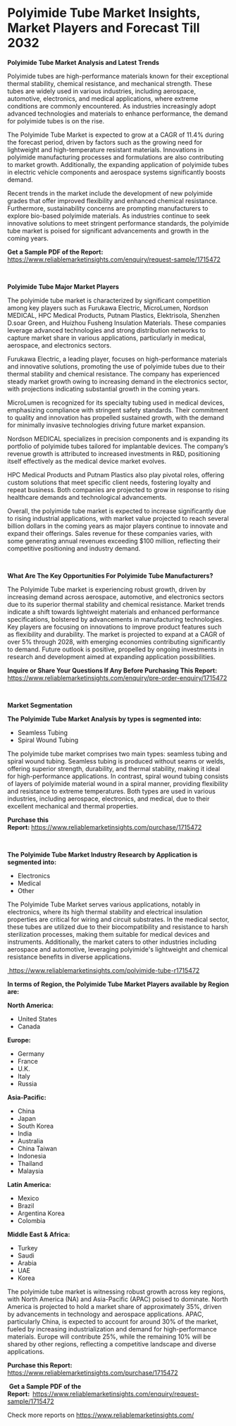 <p><h1>Polyimide Tube Market Insights, Market Players and Forecast Till 2032</h1></p><p><strong>Polyimide Tube Market Analysis and Latest Trends</strong></p>
<p><p>Polyimide tubes are high-performance materials known for their exceptional thermal stability, chemical resistance, and mechanical strength. These tubes are widely used in various industries, including aerospace, automotive, electronics, and medical applications, where extreme conditions are commonly encountered. As industries increasingly adopt advanced technologies and materials to enhance performance, the demand for polyimide tubes is on the rise.</p><p>The Polyimide Tube Market is expected to grow at a CAGR of 11.4% during the forecast period, driven by factors such as the growing need for lightweight and high-temperature resistant materials. Innovations in polyimide manufacturing processes and formulations are also contributing to market growth. Additionally, the expanding application of polyimide tubes in electric vehicle components and aerospace systems significantly boosts demand.</p><p>Recent trends in the market include the development of new polyimide grades that offer improved flexibility and enhanced chemical resistance. Furthermore, sustainability concerns are prompting manufacturers to explore bio-based polyimide materials. As industries continue to seek innovative solutions to meet stringent performance standards, the polyimide tube market is poised for significant advancements and growth in the coming years.</p></p>
<p><strong>Get a Sample PDF of the Report:&nbsp;</strong> <a href="https://www.reliablemarketinsights.com/enquiry/request-sample/1715472?utm_campaign=1887&utm_medium=2&utm_source=Github&utm_content=ia&utm_term=12012025&utm_id=polyimide-tube">https://www.reliablemarketinsights.com/enquiry/request-sample/1715472</a></p>
<p>&nbsp;</p>
<p><strong>Polyimide Tube Major Market Players</strong></p>
<p><p>The polyimide tube market is characterized by significant competition among key players such as Furukawa Electric, MicroLumen, Nordson MEDICAL, HPC Medical Products, Putnam Plastics, Elektrisola, Shenzhen D.soar Green, and Huizhou Fusheng Insulation Materials. These companies leverage advanced technologies and strong distribution networks to capture market share in various applications, particularly in medical, aerospace, and electronics sectors.</p><p>Furukawa Electric, a leading player, focuses on high-performance materials and innovative solutions, promoting the use of polyimide tubes due to their thermal stability and chemical resistance. The company has experienced steady market growth owing to increasing demand in the electronics sector, with projections indicating substantial growth in the coming years.</p><p>MicroLumen is recognized for its specialty tubing used in medical devices, emphasizing compliance with stringent safety standards. Their commitment to quality and innovation has propelled sustained growth, with the demand for minimally invasive technologies driving future market expansion.</p><p>Nordson MEDICAL specializes in precision components and is expanding its portfolio of polyimide tubes tailored for implantable devices. The company’s revenue growth is attributed to increased investments in R&D, positioning itself effectively as the medical device market evolves.</p><p>HPC Medical Products and Putnam Plastics also play pivotal roles, offering custom solutions that meet specific client needs, fostering loyalty and repeat business. Both companies are projected to grow in response to rising healthcare demands and technological advancements.</p><p>Overall, the polyimide tube market is expected to increase significantly due to rising industrial applications, with market value projected to reach several billion dollars in the coming years as major players continue to innovate and expand their offerings. Sales revenue for these companies varies, with some generating annual revenues exceeding $100 million, reflecting their competitive positioning and industry demand.</p></p>
<p>&nbsp;</p>
<p><strong>What Are The Key Opportunities For Polyimide Tube Manufacturers?</strong></p>
<p><p>The Polyimide Tube market is experiencing robust growth, driven by increasing demand across aerospace, automotive, and electronics sectors due to its superior thermal stability and chemical resistance. Market trends indicate a shift towards lightweight materials and enhanced performance specifications, bolstered by advancements in manufacturing technologies. Key players are focusing on innovations to improve product features such as flexibility and durability. The market is projected to expand at a CAGR of over 5% through 2028, with emerging economies contributing significantly to demand. Future outlook is positive, propelled by ongoing investments in research and development aimed at expanding application possibilities.</p></p>
<p><strong>Inquire or Share Your Questions If Any Before Purchasing This Report:</strong> <a href="https://www.reliablemarketinsights.com/enquiry/pre-order-enquiry/1715472?utm_campaign=1887&utm_medium=2&utm_source=Github&utm_content=ia&utm_term=12012025&utm_id=polyimide-tube">https://www.reliablemarketinsights.com/enquiry/pre-order-enquiry/1715472</a></p>
<p>&nbsp;</p>
<p><strong>Market Segmentation</strong></p>
<p><strong>The Polyimide Tube Market Analysis by types is segmented into:</strong></p>
<p><ul><li>Seamless Tubing</li><li>Spiral Wound Tubing</li></ul></p>
<p><p>The polyimide tube market comprises two main types: seamless tubing and spiral wound tubing. Seamless tubing is produced without seams or welds, offering superior strength, durability, and thermal stability, making it ideal for high-performance applications. In contrast, spiral wound tubing consists of layers of polyimide material wound in a spiral manner, providing flexibility and resistance to extreme temperatures. Both types are used in various industries, including aerospace, electronics, and medical, due to their excellent mechanical and thermal properties.</p></p>
<p><strong>Purchase this Report:&nbsp;</strong><a href="https://www.reliablemarketinsights.com/purchase/1715472?utm_campaign=1887&utm_medium=2&utm_source=Github&utm_content=ia&utm_term=12012025&utm_id=polyimide-tube">https://www.reliablemarketinsights.com/purchase/1715472</a></p>
<p>&nbsp;</p>
<p><strong>The Polyimide Tube Market Industry Research by Application is segmented into:</strong></p>
<p><ul><li>Electronics</li><li>Medical</li><li>Other</li></ul></p>
<p><p>The Polyimide Tube Market serves various applications, notably in electronics, where its high thermal stability and electrical insulation properties are critical for wiring and circuit substrates. In the medical sector, these tubes are utilized due to their biocompatibility and resistance to harsh sterilization processes, making them suitable for medical devices and instruments. Additionally, the market caters to other industries including aerospace and automotive, leveraging polyimide's lightweight and chemical resistance benefits in diverse applications.</p></p>
<p><a href="https://www.reliablemarketinsights.com/polyimide-tube-r1715472?utm_campaign=1887&utm_medium=2&utm_source=Github&utm_content=ia&utm_term=12012025&utm_id=polyimide-tube">&nbsp;https://www.reliablemarketinsights.com/polyimide-tube-r1715472</a></p>
<p><strong>In terms of Region, the Polyimide Tube Market Players available by Region are:</strong></p>
<p>
    <p> <strong> North America: </strong>
        <ul>
            <li>United States</li>
            <li>Canada</li>
        </ul>
        </p> 
    <p> <strong> Europe: </strong>
        <ul>
            <li>Germany</li>
            <li>France</li>
            <li>U.K.</li>
            <li>Italy</li>
            <li>Russia</li>
        </ul>
        </p> 
    <p> <strong> Asia-Pacific: </strong>
        <ul>
            <li>China</li>
            <li>Japan</li>
            <li>South Korea</li>
            <li>India</li>
            <li>Australia</li>
            <li>China Taiwan</li>
            <li>Indonesia</li>
            <li>Thailand</li>
            <li>Malaysia</li>
        </ul>
        </p> 
    <p> <strong> Latin America: </strong>
        <ul>
            <li>Mexico</li>
            <li>Brazil</li>
            <li>Argentina Korea</li>
            <li>Colombia</li>
        </ul>
        </p> 
    <p> <strong> Middle East & Africa: </strong>
        <ul>
            <li>Turkey</li>
            <li>Saudi</li>
            <li>Arabia</li>
            <li>UAE</li>
            <li>Korea</li>
        </ul>
    </p>
    </p>
<p><p>The polyimide tube market is witnessing robust growth across key regions, with North America (NA) and Asia-Pacific (APAC) poised to dominate. North America is projected to hold a market share of approximately 35%, driven by advancements in technology and aerospace applications. APAC, particularly China, is expected to account for around 30% of the market, fueled by increasing industrialization and demand for high-performance materials. Europe will contribute 25%, while the remaining 10% will be shared by other regions, reflecting a competitive landscape and diverse applications.</p></p>
<p><strong>Purchase this Report: </strong><a href="https://www.reliablemarketinsights.com/purchase/1715472?utm_campaign=1887&utm_medium=2&utm_source=Github&utm_content=ia&utm_term=12012025&utm_id=polyimide-tube">https://www.reliablemarketinsights.com/purchase/1715472</a></p>
<p>&nbsp;<strong>Get a Sample PDF of the Report:&nbsp;&nbsp;</strong><a href="https://www.reliablemarketinsights.com/enquiry/request-sample/1715472?utm_campaign=1887&utm_medium=2&utm_source=Github&utm_content=ia&utm_term=12012025&utm_id=polyimide-tube">https://www.reliablemarketinsights.com/enquiry/request-sample/1715472</a></p>
<p><strong></strong></p>
<p>Check more reports on <a href="https://www.reliablemarketinsights.com/?utm_campaign=1887&utm_medium=2&utm_source=Github&utm_content=ia&utm_term=12012025&utm_id=polyimide-tube">https://www.reliablemarketinsights.com/</a></p>